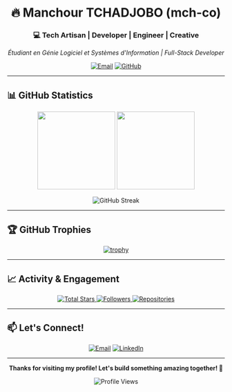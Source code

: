 <div align="center">

# 🔥 Manchour TCHADJOBO (mch-co)

### 💻 **Tech Artisan | Developer | Engineer | Creative**

*Étudiant en Génie Logiciel et Systèmes d'Information | Full-Stack Developer*

[![Email](https://img.shields.io/badge/Email-manchourtchadjobo%40gmail.com-red?style=for-the-badge&logo=gmail&logoColor=white)](mailto:manchourtchadjobo@gmail.com)
[![GitHub](https://img.shields.io/badge/GitHub-mch--co-181717?style=for-the-badge&logo=github&logoColor=white)](https://github.com/mch-co)

</div>

---


## 📊 GitHub Statistics

<div align="center">

<img height="180em" src="https://github-readme-stats.vercel.app/api?username=mch-co&show_icons=true&theme=tokyonight&count_private=true&include_all_commits=true&hide_border=true" />
<img height="180em" src="https://github-readme-stats.vercel.app/api/top-langs/?username=mch-co&layout=compact&theme=tokyonight&hide_border=true" />

</div>

<div align="center">
  
![GitHub Streak](https://streak-stats.demolab.com?user=mch-co&theme=catppuccin-mocha&hide_border=true&border_radius=6)

</div>

---

## 🏆 GitHub Trophies

<div align="center">

[![trophy](https://github-profile-trophy.vercel.app/?username=mch-co&theme=tokyonight&no-frame=true&row=1&column=6)](https://github.com/ryo-ma/github-profile-trophy)

</div>

---

## 📈 Activity & Engagement

<div align="center">

<a href="https://github.com/mch-co?tab=repositories&sort=stargazers">
  <img alt="Total Stars" title="Total stars on GitHub" src="https://custom-icon-badges.demolab.com/github/stars/mch-co?color=55960c&style=for-the-badge&labelColor=488207&logo=star&logoColor=white"/>
</a>
<a href="https://github.com/mch-co?tab=followers">
  <img alt="Followers" title="Follow me on GitHub" src="https://custom-icon-badges.demolab.com/github/followers/mch-co?color=236ad3&labelColor=1155ba&style=for-the-badge&logo=person-add&label=Follow&logoColor=white"/>
</a>
<a href="https://github.com/mch-co?tab=repositories">
  <img alt="Repositories" title="Public repositories" src="https://custom-icon-badges.demolab.com/badge/dynamic/json?url=https://api.github.com/users/mch-co&query=$.public_repos&color=236ad3&labelColor=1155ba&style=for-the-badge&logo=repo&label=Repositories&logoColor=white"/>
</a>

</div>

---

## 📫 Let's Connect!

<div align="center">

[![Email](https://img.shields.io/badge/Email-D14836?style=for-the-badge&logo=gmail&logoColor=white)](mailto:manchourtchadjobo@gmail.com)
[![LinkedIn](https://img.shields.io/badge/LinkedIn-0077B5?style=for-the-badge&logo=linkedin&logoColor=white)](https://www.linkedin.com/in/manchour-tchadjobo-91b1b5318/)

</div>

---

<div align="center">


**Thanks for visiting my profile! Let's build something amazing together! 🚀**

![Profile Views](https://komarev.com/ghpvc/?username=mch-co&color=blueviolet&style=for-the-badge)

</div>
